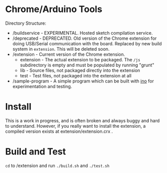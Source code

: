 Chrome/Arduino Tools
====================

Directory Structure:
- /buildservice - EXPERIMENTAL. Hosted sketch compilation service.
- /deprecated - DEPRECATED. Old version of the Chrome extension for doing USB/Serial communication with the board.  Replaced by new build system in `extension`. This will be deleted soon.
- /extension - Current version of the Chrome extension.
  - extension - The actual extension to be packaged.  The `/js` subdirectory is empty and must be populated by running "grunt"
  - lib - Source files, not packaged directly into the extension
  - test - Test files, not packaged into the extension at all
- /sample-program - A simple program which can be built with [ino](http://inotool.org/) for experimentation and testing.

Install
=======
This is a work in progress, and is often broken and always buggy and hard to understand.  However, if you really want to install the extension, a compiled version exists at extension/extension.crx .

Build and Test
==============

`cd` to /extension and run `./build.sh` and `./test.sh`


